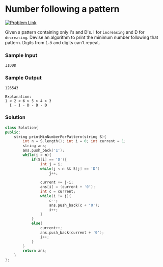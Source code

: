 # Number following a pattern

[![Problem Link](https://img.shields.io/badge/GeeksforGeeks-298D46?style=for-the-badge&logo=geeksforgeeks&logoColor=white)](https://www.geeksforgeeks.org/problems/number-following-a-pattern3126/1)

Given a pattern containing only I's and D's. 
I for `increasing` and D for `decreasing`. 
Devise an algorithm to print the minimum number following that pattern. 
Digits from `1-9` and digits can't repeat.


### Sample Input
```
IIDDD
```
### Sample Output
```
126543

Explanation:
1 < 2 < 6 > 5 > 4 > 3
  I - I - D - D - D
```

### Solution
```cpp
class Solution{   
public:
    string printMinNumberForPattern(string S){
        int n = S.length(); int i = 0; int current = 1;
        string ans;
        ans.push_back('1');
        while(i < n){
            if(S[i] == 'D'){
                int j = i;
                while(j < n && S[j] == 'D')
                    j++;
                    
                current += j-i;
                ans[i] = (current + '0');
                int c = current;
                while(i != j){
                    c--;
                    ans.push_back(c + '0');
                    i++;
                }
            }
            else{
                current++;
                ans.push_back(current + '0');
                i++;
            }
        }
        return ans;
    }
};
```

